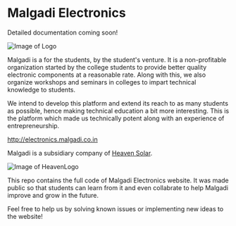 # Malgadi Electronics
Detailed documentation coming soon!

![Image of Logo](http://electronics.malgadi.co.in/images/logo.jpg)

Malgadi is a for the students, by the student's venture. It is a non-profitable organization started by the college students to provide better quality electronic components at a reasonable rate. Along with this, we also organize workshops and seminars in colleges to impart technical knowledge to students.

We intend to develop this platform and extend its reach to as many students as possible, hence making technical education a bit more interesting. This is the platform which made us technically potent along with an experience of entrepreneurship.

http://electronics.malgadi.co.in

Malgadi is a subsidiary company of [Heaven Solar](http://heavensolarenergy.com).

![Image of HeavenLogo](http://heavensolarenergy.com/images/full-logo-stroked.png)

This repo contains the full code of Malgadi Electronics website. It was made public so that students can learn from it and even collabrate to help Malgadi improve and grow in the future.

Feel free to help us by solving known issues or implementing new ideas to the website!